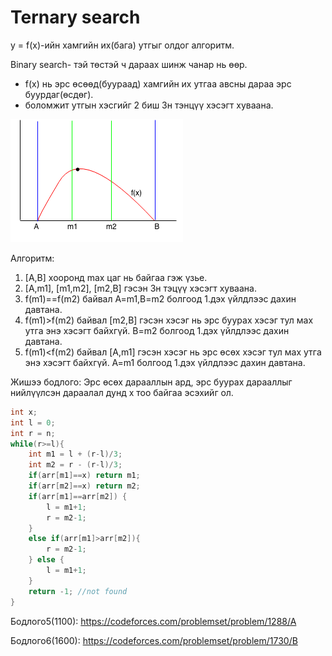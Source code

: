 # Ternary search
y = f(x)-ийн хамгийн их(бага) утгыг олдог алгоритм.

Binary search- тэй төстэй ч дараах шинж чанар нь өөр.
* f(x) нь эрс өсөөд(буураад) хамгийн их утгаа авсны дараа эрс буурдаг(өсдөг).
* боломжит утгын хэсгийг 2 биш 3н тэнцүү хэсэгт хуваана.

![Alt](images/ternarysearch2.png)

Алгоритм:
1. [A,B] хооронд max цаг нь байгаа гэж үзье.
2. [A,m1], [m1,m2], [m2,B] гэсэн 3н тэцүү хэсэгт хуваана.
3. f(m1)==f(m2) байвал A=m1,B=m2 болгоод 1.дэх үйлдлээс дахин давтана.
4. f(m1)>f(m2) байвал [m2,B] гэсэн хэсэг нь эрс буурах хэсэг тул маx утга энэ хэсэгт байхгүй. B=m2 болгоод 1.дэх үйлдлээс дахин давтана.
5. f(m1)<f(m2) байвал [A,m1] гэсэн хэсэг нь эрс өсөх хэсэг тул маx утга энэ хэсэгт байхгүй. A=m1 болгоод 1.дэх үйлдлээс дахин давтана.

Жишээ бодлого: Эрс өсөх дарааллын ард, эрс буурах дарааллыг нийлүүлсэн дараалал дунд х тоо байгаа эсэхийг ол.

```cpp
int x;
int l = 0;
int r = n;
while(r>=l){
    int m1 = l + (r-l)/3;
    int m2 = r - (r-l)/3;
    if(arr[m1]==x) return m1;
    if(arr[m2]==x) return m2;
    if(arr[m1]==arr[m2]) {
        l = m1+1;
        r = m2-1;
    }
    else if(arr[m1]>arr[m2]){
        r = m2-1;
    } else {
        l = m1+1;
    }
    return -1; //not found
}
```

Бодлого5(1100): https://codeforces.com/problemset/problem/1288/A

Бодлого6(1600): https://codeforces.com/problemset/problem/1730/B

